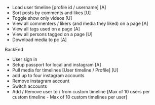 - Load user timeline [profile id / username] [A]
- Sort posts by comments and likes [U]
- Toggle show only videos [U]
- View all commenters / likers (and media they liked) on a page [A]
- View all tags used on a page [A]
- View all persons tagged on a page [U]
- Download media to pc [A]

BackEnd
- User sign in 
- Setup passport for local and instagram [A]
- Pull media for timelines [User timeline / Profile] [U]
- add up to four instagram accounts 
- Remove instagram account
- Switch accounts
- Add / Remove user to / from custom timeline [Max of 10 users per custom timeline - Max of 10 custom timelines per user]